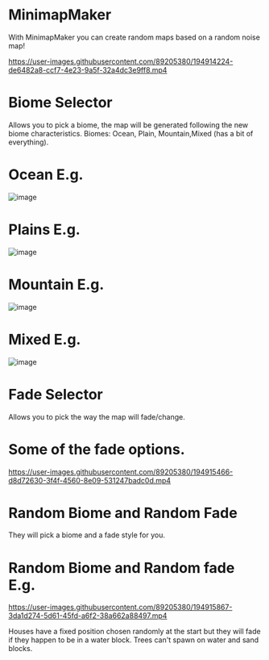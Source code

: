 # MinimapMaker
With MinimapMaker you can create random maps based on a random noise map!


https://user-images.githubusercontent.com/89205380/194914224-de6482a8-ccf7-4e23-9a5f-32a4dc3e9ff8.mp4

# Biome Selector 
Allows you to pick a biome, the map will be generated following the new biome characteristics.
Biomes: Ocean, Plain, Mountain,Mixed (has a bit of everything).

# Ocean E.g.
![image](https://user-images.githubusercontent.com/89205380/194914904-b6fa3123-e447-4e3b-a08b-ba1ac0d7ab90.png)

# Plains E.g.
![image](https://user-images.githubusercontent.com/89205380/194915056-b60eaad6-dbeb-4943-b267-19664b7d6d98.png)

# Mountain E.g.
![image](https://user-images.githubusercontent.com/89205380/194915115-471a1391-1693-40d4-88e1-e19102f2431e.png)

# Mixed E.g.
![image](https://user-images.githubusercontent.com/89205380/194914691-3d8d2b8e-6912-4134-bc3c-6e40cc44327e.png)

# Fade Selector 
Allows you to pick the way the map will fade/change.

# Some of the fade options.
https://user-images.githubusercontent.com/89205380/194915466-d8d72630-3f4f-4560-8e09-531247badc0d.mp4

# Random Biome and Random Fade 
They will pick a biome and a fade style for you.

# Random Biome and Random fade E.g.
https://user-images.githubusercontent.com/89205380/194915867-3da1d274-5d61-45fd-a6f2-38a662a88497.mp4


Houses have a fixed position chosen randomly at the start but they will fade if they happen to be in a water block.
Trees can't spawn on water and sand blocks.
